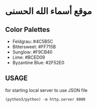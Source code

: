 # موقع أسماء الله الحسنى

## Color Palettes

* Feldgrau: #4C5B5C
* Bittersweet: #FF715B
* Sunglow: #F9CB40
* Lime: #BCED09
* Byzantine Blue: #2F52E0

## USAGE

for starting local server to use JSON file

```
(python3/python) -m http.server 8000

```